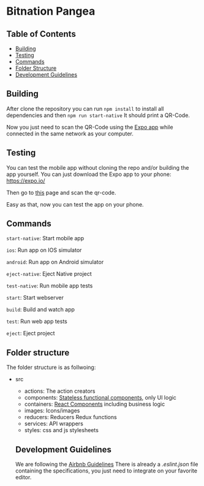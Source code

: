 # Bitnation Pangea

## Table of Contents

- [Building](#building)
- [Testing](#testing)
- [Commands](#commands)
- [Folder Structure](#folder-structure)
- [Development Guidelines](#development-guidelines)


## Building

After clone the repository you can run
`npm install` to install all dependencies
and then `npm run start-native`
It should print a QR-Code.

Now you just need to scan the QR-Code using the [Expo app](https://expo.io/) while connected in the same network as your computer.

## Testing

You can test the mobile app without cloning the repo and/or building the app yourself.
You can just download the Expo app to your phone: https://expo.io/

Then go to [this](https://expo.io/@danielfranca/bitnation) page and scan the qr-code.

Easy as that, now you can test the app on your phone.

## Commands

`start-native`: Start mobile app

`ios`: Run app on IOS simulator

`android`: Run app on Android simulator

`eject-native`: Eject Native project

`test-native`: Run mobile app tests

`start`: Start webserver

`build`: Build and watch app

`test`: Run web app tests

`eject`: Eject project


## Folder structure

The folder structure is as follwoing:
- src
  - actions: The action creators
  - components: [Stateless functional components](https://hackernoon.com/react-stateless-functional-components-nine-wins-you-might-have-overlooked-997b0d933dbc), only UI logic
  - containers: [React Components](https://facebook.github.io/react/docs/react-component.html) including business logic
  - images: Icons/images
  - reducers: Reducers Redux functions
  - services: API wrappers
  - styles: css and js stylesheets

  ## Development Guidelines

  We are following the [Airbnb Guidelines](https://github.com/airbnb/javascript)
  There is already a *.eslint.json* file containing the specifications, you just need to integrate on your favorite editor.
